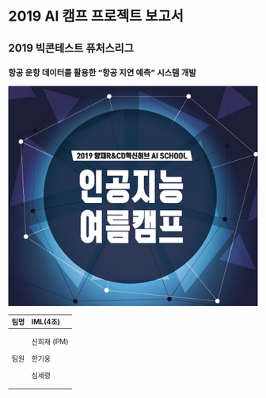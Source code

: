 
# 2019 AI 캠프 프로젝트 보고서

## 2019 빅콘테스트 퓨처스리그

### 항공 운항 데이터를 활용한 “항공 지연 예측” 시스템 개발

![](.gitbook/assets/image%20%281%29.png)

<table>
  <thead>
    <tr>
      <th style="text-align:left"><b>&#xD300;&#xBA85;</b>
      </th>
      <th style="text-align:left"><b>IML(4&#xC870;)</b>
      </th>
    </tr>
  </thead>
  <tbody>
    <tr>
      <td style="text-align:left">&#xD300;&#xC6D0;</td>
      <td style="text-align:left">
        <p>&#xC2E0;&#xD76C;&#xC7AC; (PM)</p>
        <p>&#xD55C;&#xAE30;&#xC6C5;</p>
        <p>&#xC2EC;&#xC138;&#xB839;</p>
      </td>
    </tr>
  </tbody>
</table>
